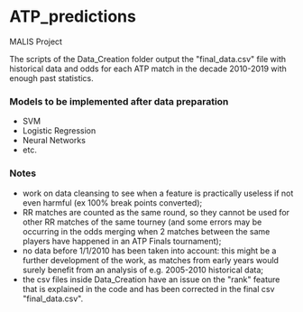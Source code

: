 # ATP_predictions
MALIS Project

The scripts of the Data_Creation folder output the "final_data.csv" file with historical data and odds for each ATP match in the decade 2010-2019 with enough past statistics.

  ### Models to be implemented after data preparation
  - SVM
  - Logistic Regression
  - Neural Networks
  - etc.

### Notes 
- work on data cleansing to see when a feature is practically useless if not even harmful (ex 100% break points converted);
- RR matches are counted as the same round, so they cannot be used for other RR matches of the same tourney (and some errors may be occurring in the odds merging when 2 matches between the same players have happened in an ATP Finals tournament);
- no data before 1/1/2010 has been taken into account: this might be a further development of the work, as matches from early years would surely benefit from an analysis of e.g. 2005-2010 historical data;
- the csv files inside Data_Creation have an issue on the "rank" feature that is explained in the code and has been corrected in the final csv "final_data.csv".
  


